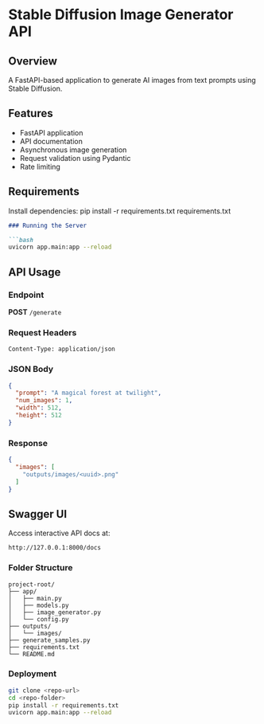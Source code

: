 # Stable Diffusion Image Generator API

## Overview

A FastAPI-based application to generate AI images from text prompts using Stable Diffusion.

## Features

- FastAPI application
- API documentation 
- Asynchronous image generation
- Request validation using Pydantic
- Rate limiting

## Requirements
Install dependencies:
pip install -r requirements.txt
requirements.txt
```markdown
### Running the Server

```bash
uvicorn app.main:app --reload
```

## API Usage

### Endpoint

**POST** `/generate`

### Request Headers

```
Content-Type: application/json
```

### JSON Body

```json
{
  "prompt": "A magical forest at twilight",
  "num_images": 1,
  "width": 512,
  "height": 512
}
```

### Response

```json
{
  "images": [
    "outputs/images/<uuid>.png"
  ]
}
```

## Swagger UI

Access interactive API docs at:

```
http://127.0.0.1:8000/docs
```

### Folder Structure

```
project-root/
├── app/
│   ├── main.py
│   ├── models.py
│   ├── image_generator.py
│   └── config.py
├── outputs/
│   └── images/
├── generate_samples.py
├── requirements.txt
└── README.md
```

### Deployment

```bash
git clone <repo-url>
cd <repo-folder>
pip install -r requirements.txt
uvicorn app.main:app --reload
```
```

